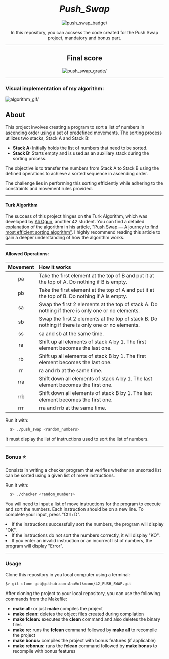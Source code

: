 <div align=center>
	<h1>
		<i>Push_Swap</i>
	</h1>
	<img src="https://github.com/GiovannaCoqueiro/42cursus-push-swap/assets/115947494/6124a648-a0e1-40fa-a498-5af2e450b55d" alt=push_swap_badge/>
	<p align=center>
    		In this repository, you can accsess the code created for the Push Swap project, mandatory and bonus part.
	</p>
</div>

---

<div align=center>
	<h2>
		Final score
	</h2>
	<img src="https://github.com/GiovannaCoqueiro/42cursus-so-long/assets/115947494/fabaeaf5-3b12-46fc-af5c-104c03b28526" alt=push_swap_grade/>
</div>

---

<h3 align=left>
 Visual implementation of my algorithm:
</h3>
  <img src="https://github.com/GiovannaCoqueiro/42cursus-push-swap/blob/main/gif/sorting.gif" alt=algorithm_gif/>

<h2>About</h2>

<p>
    This project involves creating a program to sort a list of numbers in ascending order using a set of predefined movements. The sorting process utilizes two stacks, Stack A and Stack B:
</p>

<ul>
    <li><strong>Stack A:</strong> Initially holds the list of numbers that need to be sorted.</li>
    <li><strong>Stack B:</strong> Starts empty and is used as an auxiliary stack during the sorting process.</li>
</ul>

<p>
    The objective is to transfer the numbers from Stack A to Stack B using the defined operations to achieve a sorted sequence in ascending order.
</p>

<p>
    The challenge lies in performing this sorting efficiently while adhering to the constraints and movement rules provided.
</p>

---

#### Turk Algorithm

The success of this project hinges on the Turk Algorithm, which was developed by [Ali Ogun](https://github.com/ayogun), another 42 student.
You can find a detailed explanation of the algorithm in his article, ["Push Swap — A journey to find most efficient sorting algorithm"](https://medium.com/@ayogun/push-swap-c1f5d2d41e97).
I highly recommend reading this article to gain a deeper understanding of how the algorithm works.

---

<h4 aling=left>
  Allowed Operations:
</h4>

| Movement | How it works |
| :---: | :--- |
| pa | Take the first element at the top of B and put it at the top of A. Do nothing if B is empty. |
| pb | Take the first element at the top of A and put it at the top of B. Do nothing if A is empty. |
| sa | Swap the first 2 elements at the top of stack A. Do nothing if there is only one or no elements. |
| sb | Swap the first 2 elements at the top of stack B. Do nothing if there is only one or no elements. |
| ss | sa and sb at the same time. |
| ra | Shift up all elements of stack A by 1. The first element becomes the last one. |
| rb | Shift up all elements of stack B by 1. The first element becomes the last one. |
| rr | ra and rb at the same time. |
| rra | Shift down all elements of stack A by 1. The last element becomes the first one. |
| rrb | Shift down all elements of stack B by 1. The last element becomes the first one. |
| rrr | rra and rrb at the same time. |

Run it with:
```sh
  $> ./push_swap <random_numbers>
```

<p>
  It must display the list of instructions used to sort the list of numbers.
</p>

---

<h3 align=left>
    Bonus ⭐
</h3>
<p>
	Consists in writing a checker program that verifies whether an unsorted list can be sorted using a given list of move instructions.
</p>

Run it with:
```sh
  $> ./checker <random_numbers>
```

<p>
 You will need to input a list of move instructions for the program to execute and sort the numbers.
  Each instruction should be on a new line. To complete your input, press "Ctrl+D".
  <li>  If the instructions successfully sort the numbers, the program will display "OK".</li>
  <li> If the instructions do not sort the numbers correctly, it will display "KO".</li>
  <li> If you enter an invalid instruction or an incorrect list of numbers, the program will display "Error".</li>
</p>

---

<h3>
    Usage
</h3>
<p>
Clone this repository in you local computer using a terminal:
</p>

```sh
$> git clone git@github.com:AnaVolkmann/42_PUSH_SWAP.git
```

After cloning the project to your local repository, you can use the following commands from the Makefile:
<ul>
    <li> <b>make all:</b> or just <b>make</b> compiles the project</li>
    <li><b>make clean:</b> deletes the object files created during compilation</li>
    <li><b>make fclean:</b> executes the <b>clean</b> command and also deletes the binary files</li>
    <li> <b>make re:</b> runs the <b>fclean</b> command followed by <b>make all</b> to recompile the project</li>
    <li> <b>make bonus:</b> compiles the project with bonus features (if applicable)</li>
    <li> <b>make rebonus:</b> runs the <b>fclean</b> command followed by <b>make bonus</b> to recompile with bonus features</li>
</ul>
